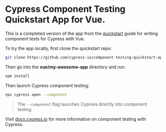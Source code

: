 # Cypress Component Testing Quickstart App for Vue.

This is a completed version of the app from the
[quickstart](https://docs.cypress.io/guides/component-testing/getting-started)
guide for writing component tests for Cypress with Vue.

To try the app locally, first clone the quickstart repo:

```bash
git clone https://github.com/cypress-io/component-testing-quickstart-apps.git
```

Then go into the **vue/my-awesome-app** directory and run:

```bash
npm install
```

Then launch Cypress component testing:

```bash
npx cypress open --component
```

> The `--component` flag launches Cypress directly into component testing

Visit [docs.cypress.io](https://docs.cypress.io) for more information on
component testing with Cypress.
